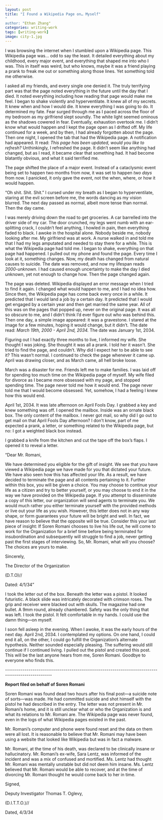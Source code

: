 ```yaml
---
layout: post
title: "I Found a Wikipedia Page on… Myself"
"
author: "Ethan Zhang"
categories: writing-work
tags: [writing-work]
image: city-1.jpg
---
```


<html>
  <head>
    <title>I Found a Wikipedia Page on… Myself</title>
  </head>
  <body>
    <p>	I was browsing the internet when I stumbled upon a Wikipedia page. This Wikipedia page was… odd to say the least. It detailed everything about my childhood, every major event, and everything that shaped me into who I was. This in itself was weird, but who knows, maybe it was a friend playing a prank to freak me out or something along those lines. Yet something told me otherwise.</p>
	<p>	I asked all my friends, and every single one denied it. The truly terrifying part was that the page noted everything in the future until the day that I died. It noted everything including how reading that page would make me feel. I began to shake violently and hyperventilate. It knew all of my secrets. It knew when and how I would die. It knew everything I was going to do. It determined my fate. Fear surged through me as I paced across the floor of my bedroom as my girlfriend slept soundly. The white light seemed ominous as the shadows cowered in fear. Eventually, exhaustion overtook me. I didn’t know what would happen and I kept the page open as I drifted off. My life continued for a week, and by then, I had already forgotten about the page. Then one night, I opened the tab that had the Wikipedia page. A notification had appeared. It read: <i>This page has been updated, would you like to refresh?</i> Unthinkingly, I refreshed the page. It didn’t seem like anything had changed, but as I read, it became clear that something had. It had become blatantly obvious, and what it said terrified me.</p>
	<p>		The page shifted the place of a major event. Instead of a cataclysmic event being set to happen two months from now, it was set to happen <i>two days</i>  from now. I panicked, it only gave the event, not the when, where, or how it would happen. </p>
	<p>		“Oh shit. Shit. Shit.” I cursed under my breath as I began to hyperventilate, staring at the evil screen before me, the words dancing as my vision blurred. The next day passed as normal, albeit more tense than normal. Then the day came.</p>
	<p>		I was merely driving down the road to get groceries. A car barrelled into the driver side of my car. The door crunched, my legs went numb with an ear-splitting crack, I couldn’t feel anything, I howled in pain, then everything faded to black. I awoke in the hospital alone. Nobody beside me, nobody looking after me. My girlfriend was at work. A nurse walked in and told me that I had my legs amputated and needed to stay there for a while. This is what the Wikipedia page had told me. I began to shake, everything on that page had happened. I pulled out my phone and found the page. Every time I look at it, something changes. Now, my death has changed from natural causes to suicide. The date was removed, and now my lifespan reads <i>2000-unknown.</i> I had caused enough uncertainty to make the day I died unknown, yet not enough to change how. Then the page changed again.</p>
	<p>		The page was deleted. Wikipedia displayed an error message when I tried to find it again. I changed what would happen to me, and I had no idea how. Since then, the Wikipedia page has come back every once in a while. It predicted that I would land a job by a certain day. It predicted that I would get engaged by a certain year and then get married the same year. All of this was on the pages that popped up, never on the original page. It was all so obscure to me, and I didn’t think I’d ever figure out who was behind this. Then one day, a simple image appeared: it was a gravestone. I stared at the image for a few minutes, hoping it would change, but it didn’t. The date read: <i>March 19th, 2000 - April 2nd, 2034.</i> The date was January 1st, 2034. </p>
	<p>		Figuring out I had exactly three months to live, I informed my wife. She thought I was joking. She thought it was all a prank. I told her it wasn't. She tried to find the page, and couldn’t. Why did I expect her to be able to see it? This wasn’t normal. I continued to check the page whenever it came up. April was drawing closer, and as March came, all hell broke loose. </p>
	<p>March was a disaster for me. Friends left me to make families. I was laid off for spending too much time on the Wikipedia page of myself. My wife filed for divorce as I became more obsessed with my page, and stopped spending time. The page never told me how it would end. The page never told me that I would become obsessed. Yet, somehow, I had a feeling I knew how this would end.</p>
	<p>April 1st, 2034. It was late afternoon on April Fools Day. I grabbed a key and knew something was off. I opened the mailbox. Inside was an ornate black box. The only content of the mailbox. I never got mail, so why did I go out to get mail on that April Fools Day afternoon? I don’t know, part of me expected a prank, a letter, or something related to the Wikipedia page, but no: I got a weighted black box instead.</p>
	<p>I grabbed a knife from the kitchen and cut the tape off the box’s flaps. I opened it to reveal a letter.</p>
		<p>“Dear Mr. Romani,</p>
		<p>	We have determined you eligible for the gift of insight. We see that you have viewed a Wikipedia page we have made for you that dictated your future. We have also seen how this has affected your life. As a result, we have decided to terminate the page and all contents pertaining to it. Further within this box, you will be given a choice. You may choose to continue your life as a citizen and try to better yourself, or you may choose to end it in the way we have provided on the Wikipedia page. If you attempt to disseminate a copy of this letter, our organization will send agents to terminate you. We would much rather you either terminate yourself with the provided methods or live out your life as you wish. However, this letter does not in any way shape, or form guarantees your future will be bright and well. In fact, we have reason to believe that the opposite will be true. Consider this your last piece of insight: If Soren Romani chooses to live his life out, he will come to work for the Organization for a brief time before being terminated for insubordination and subsequently will struggle to find a job, never getting past the first stages of interviewing. So, Mr. Romani, what will you choose? The choices are yours to make.</p>
		<p>Sincerely,</p>
		<p>The Director of the Organization </p>
		<p>(D.T.O)//</p>
		<p>Dated: 4/1/34”</p>
	<p>I took the letter out of the box. Beneath the letter was a pistol. It looked futuristic. A black slide 	was intricately decorated with crimson roses. The grip and receiver were blacked out with skulls. The magazine had one bullet. A 9mm round, already chambered. Safety was the only thing that was left. I took the pistol. It felt comfortable in my hands. I could use the damn thing—on myself.</p>
	<p>I soon fell asleep in the evening. When I awoke, it was the early hours of the next day. April 2nd, 2034. I contemplated my options. On one hand, I could end it all, on the other, I could go fulfill the Organization’s alternate hypothesis. Neither sounded especially pleasing. The suffering would still continue if I continued living. I pulled out the pistol and created this post. This will be the last anyone hears from me, Soren Romani. Goodbye to everyone who finds this.</p>
	<p>------------------------------------------------------------------------------------------------------</p>
	<p><b>Report filed on behalf of Soren Romani</b></p>
	<p>	Soren Romani was found dead two hours after his final post—a suicide note of sorts—was made. He had committed suicide and shot himself with the pistol he had described in the entry. The letter was not present in Mr. Romani’s home, and it is still unclear what or who the Organization is and what its relations to Mr. Romani are. The Wikipedia page was never found, even in the logs of what Wikipedia pages existed in the past.</p>
	<p> Mr. Romani’s computer and phone were found reset and the data on them were all lost. It is reasonable to believe that Mr. Romani may have been using a website that looked like Wikipedia but was in fact a malware.</p>
	<p>Mr. Romani, at the time of his death, was declared to be clinically insane or hallucinatory. Mr. Romani’s ex-wife, Sara Lentz, was informed of the incident and was a mix of confused and mortified. Ms. Lentz had thought Mr. Romani was mentally unstable but did not deem him insane. Ms. Lentz believed that Mr. Romani would be able to recover, and at the time of divorcing Mr. Romani thought he would come back to her in time.</p>
	<p>Signed,</p>
	<p>Deputy Investigator Thomas T. Oglevy,</p>
	<p>(D.I.T.T.O.)//</p>
	<p>Dated, 4/3/34</p>
	


  </body>
</html>
